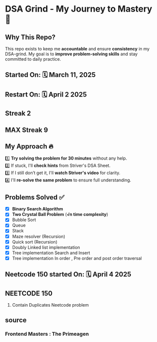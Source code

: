 # **DSA Grind - My Journey to Mastery 🚀**

## **Why This Repo?**

This repo exists to keep me **accountable** and ensure **consistency** in my DSA-grind. My goal is to **improve problem-solving skills** and stay committed to daily practice.

## **Started On:** 🗓 **March 11, 2025**

## Restart On: 🗓 April 2 2025

## Streak **2**

## MAX Streak 9

## **My Approach** 🔥

1️⃣ **Try solving the problem for 30 minutes** without any help.  
2️⃣ If stuck, I'll **check hints** from Striver's DSA Sheet.  
3️⃣ If I still don’t get it, I'll **watch Striver's video** for clarity.  
4️⃣ I'll **re-solve the same problem** to ensure full understanding.

## **Problems Solved ✅**

- [x] **Binary Search Algorithm**
- [x] **Two Crystal Ball Problem** (**√n time complexity**)
- [x] Bubble Sort
- [x] Queue
- [x] Stack
- [x] Maze resolver (Recursion)
- [x] Quick sort (Recursion)
- [x] Doubly Linked list implementation
- [x] Tree implementation Search and Insert
- [x] Tree implementation In order , Pre order and post order traversal

## Neetcode 150 started On: 🗓 April 4 2025

## NEETCODE 150

1. Contain Duplicates Neetcode problem

## source

### Frontend Masters : The Primeagen
